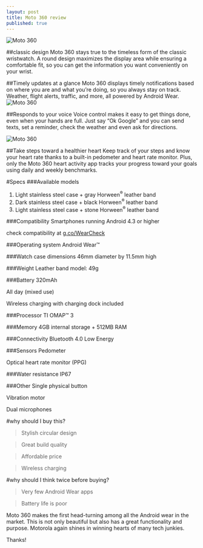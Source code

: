 ```yaml
---
layout: post
title: Moto 360 review
published: true
---
```



![Moto 360](https://lh5.googleusercontent.com/-P0S3kulDS2I/VDaRP_SQJAI/AAAAAAAAAEc/KPp6Zeve4dg/w1010-h581-no/moto-360-3.jpg)

##classic design
Moto 360 stays true to the timeless form of the classic wristwatch. A round design maximizes the display area while ensuring a comfortable fit, so you can get the information you want conveniently on your wrist.

##Timely updates at a glance
Moto 360 displays timely notifications based on where you are and what you’re doing, so you always stay on track. Weather, flight alerts, traffic, and more, all powered by Android Wear.
![Moto 360](https://lh6.googleusercontent.com/-oeA9Y3b1pN0/VDaRQAUA1gI/AAAAAAAAAEg/zB_8tJ6bFBU/w820-h420-no/Moto-360_Map-820x420.jpg)

##Responds to your voice
Voice control makes it easy to get things done, even when your hands are full. Just say “Ok Google” and you can send texts, set a reminder, check the weather and even ask for directions.

![Moto 360](https://lh5.googleusercontent.com/-N5EDVyp8cI8/VDaRP8oETsI/AAAAAAAAAEY/YjuMqEl0rK0/w1042-h588-no/Moto-360-7.jpg)

##Take steps toward a healthier heart
Keep track of your steps and know your heart rate thanks to a built-in pedometer and heart rate monitor. Plus, only the Moto 360 heart activity app tracks your progress toward your goals using daily and weekly benchmarks.


#Specs
###Available models
1. Light stainless steel case + gray Horween<sup>®</sup> leather band
2. Dark stainless steel case + black Horween<sup>®</sup> leather band
3. Light stainless steel case + stone Horween<sup>®</sup> leather band

###Compatibility
Smartphones running Android 4.3 or higher

check compatibility at [g.co/WearCheck](http://www.android.com/wear/check/)

###Operating system
Android Wear™

###Watch case dimensions
46mm diameter by 11.5mm high

###Weight
Leather band model: 49g

###Battery 
320mAh

All day (mixed use)

Wireless charging with charging dock included


###Processor
TI OMAP™ 3

###Memory
4GB internal storage + 512MB RAM

###Connectivity
Bluetooth 4.0 Low Energy

###Sensors
Pedometer

Optical heart rate monitor (PPG)

###Water resistance
IP67

###Other
Single physical button

Vibration motor

Dual microphones

#why should I buy this?
>Stylish circular design

>Great build quality

>Affordable price

>Wireless charging

#why should I think twice before buying?
>Very few Android Wear apps

>Battery life is poor


Moto 360 makes the first head-turning among all the Android wear in the market. This is not only beautiful but also has a great functionality and purpose. Motorola again shines in winning hearts of many tech junkies.


Thanks!
